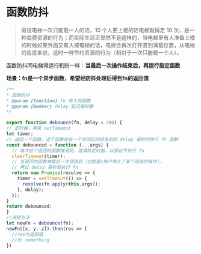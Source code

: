 # 函数防抖
  >假设电梯一次只能载一人的话，10 个人要上楼的话电梯就得走 10 次，是一种浪费资源的行为；而实际生活正显然不是这样的，当电梯里有人准备上楼的时候如果外面又有人按电梯的话，电梯会再次打开直到满载位置，从电梯的角度来说，这时一种节约资源的行为（相对于一次只能载一个人）。  
  
  函数防抖同电梯得运行机制一样：__当最后一次操作结束后，再运行指定函数__  



**场景：fn是一个异步函数，希望经防抖处理后得到fn的返回值**

  ``` js
  /**
 * 函数防抖
 * @param {function} fn 传入的函数
 * @param {Number} delay 延迟毫秒数 
 */

export function debounce(fn, delay = 200) {
  // 定时器，用来 setTimeout
  let timer;
  // 返回一个函数，这个函数会在一个时间区间结束后的 delay 毫秒时执行 fn 函数
  const debounced = function (...args) {
    // 每次这个返回的函数被调用，就清除定时器，以保证不执行 fn
    clearTimeout(timer);
    // 当返回的函数被最后一次调用后（也就是s用户停止了某个连续的操作），
    // 再过 delay 毫秒就执行 fn
    return new Promise(resolve => {
      timer = setTimeout(() => {
        resolve(fn.apply(this,args));
      }, delay);
    });
  }
  return debounced;
}
//调用方法
let newFn = debounce(fn);
  newFn([x, y, z]).then(res => {
    //res为返回值
    //do something
  })
  ```